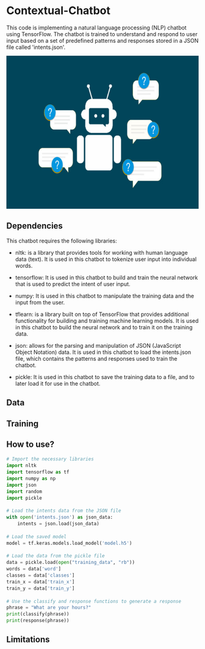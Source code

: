 # Contextual-Chatbot

This code is implementing a natural language processing (NLP) chatbot using TensorFlow. The chatbot is trained to understand and respond to user input based on a set of predefined patterns and responses stored in a JSON file called 'intents.json'.

<p align="center">
  <img src="https://github.com/Jose-M-Ramos/Contextual-Chatbot/blob/main/chat-bot.jpg" width="600" height="400">
</p>


## Dependencies

This chatbot requires the following libraries:

* nltk: is a library that provides tools for working with human language data (text). It is used in this chatbot to tokenize user input into individual words.

* tensorflow: It is used in this chatbot to build and train the neural network that is used to predict the intent of user input.

* numpy: It is used in this chatbot to manipulate the training data and the input from the user.

* tflearn: is a library built on top of TensorFlow that provides additional functionality for building and training machine learning models. It is used in this chatbot to build the neural network and to train it on the training data.

* json: allows for the parsing and manipulation of JSON (JavaScript Object Notation) data. It is used in this chatbot to load the intents.json file, which contains the patterns and responses used to train the chatbot.

* pickle: It is used in this chatbot to save the training data to a file, and to later load it for use in the chatbot.



## Data

## Training

## How to use?

```python
# Import the necessary libraries
import nltk
import tensorflow as tf
import numpy as np
import json
import random
import pickle

# Load the intents data from the JSON file
with open('intents.json') as json_data:
    intents = json.load(json_data)

# Load the saved model
model = tf.keras.models.load_model('model.h5')

# Load the data from the pickle file
data = pickle.load(open("training_data", "rb"))
words = data['word']
classes = data['classes']
train_x = data['train_x']
train_y = data['train_y']

# Use the classify and response functions to generate a response
phrase = "What are your hours?"
print(classify(phrase))
print(response(phrase))
```

## Limitations

